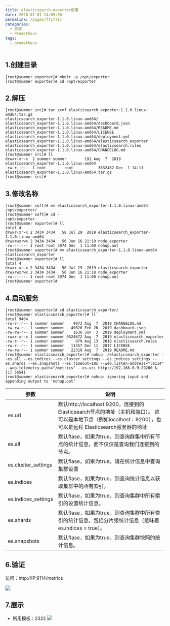 ```yaml
---
title: elasticsearch-exporter部署
date: 2020-07-01 14:09:50
permalink: /pages/ff1771/
categories:
  - 安装
  - Prometheus
tags:
  - prometheus
---
```

## 1.创建目录
```shell
[root@summer exporter]# mkdir -p /opt/exporter
[root@summer exporter]# cd /opt/exporter
```
## 2.解压
```shell
[root@summer src]# tar zxvf elasticsearch_exporter-1.1.0.linux-amd64.tar.gz 
elasticsearch_exporter-1.1.0.linux-amd64/
elasticsearch_exporter-1.1.0.linux-amd64/dashboard.json
elasticsearch_exporter-1.1.0.linux-amd64/README.md
elasticsearch_exporter-1.1.0.linux-amd64/LICENSE
elasticsearch_exporter-1.1.0.linux-amd64/deployment.yml
elasticsearch_exporter-1.1.0.linux-amd64/elasticsearch_exporter
elasticsearch_exporter-1.1.0.linux-amd64/elasticsearch.rules
elasticsearch_exporter-1.1.0.linux-amd64/CHANGELOG.md
[root@summer src]# ll
drwxr-xr-x  2 summer summer        191 Aug  7  2019 elasticsearch_exporter-1.1.0.linux-amd64
-rw-r--r--  1 root        root           3632462 Dec  1 14:11 elasticsearch_exporter-1.1.0.linux-amd64.tar.gz
[root@summer src]# 

```
## 3.修改名称
```shell
[root@summer soft]# mv elasticsearch_exporter-1.1.0.linux-amd64 /opt/exporter/
[root@summer soft]# cd -
/opt/exporter
[root@summer exporter]# ll
total 4
drwxr-xr-x 2 3434 3434   58 Jul 29  2019 elasticsearch_exporter-1.1.0.linux-amd64
drwxrwxrwx 2 3434 3434   56 Jun 16 21:19 node_exporter
-rw------- 1 root root 3974 Dec  1 11:00 nohup.out
[root@summer exporter]# mv elasticsearch_exporter-1.1.0.linux-amd64 elasticsearch_exporter
[root@summer exporter]# ll
total 4
drwxr-xr-x 2 3434 3434   58 Jul 29  2019 elasticsearch_exporter
drwxrwxrwx 2 3434 3434   56 Jun 16 21:19 node_exporter
-rw------- 1 root root 3974 Dec  1 11:00 nohup.out
[root@summer exporter]#  
```
## 4.启动服务
```shell
[root@summer exporter]# cd elasticsearch_exporter/
[root@summer elasticsearch_exporter]# ll
total 9404
-rw-r--r-- 1 summer summer    4073 Aug  7  2019 CHANGELOG.md
-rw-rw-r-- 1 summer summer   49620 Feb 26  2019 dashboard.json
-rw-rw-r-- 1 summer summer    1636 Jun  3  2019 deployment.yml
-rwxr-xr-x 1 summer summer 9524672 Aug  7  2019 elasticsearch_exporter
-rw-r--r-- 1 summer summer     979 Aug 13  2018 elasticsearch.rules
-rw-r--r-- 1 summer summer   11357 Dec 11  2017 LICENSE
-rw-rw-r-- 1 summer summer   22319 Aug  7  2019 README.md
[root@summer elasticsearch_exporter]# nohup ./elasticsearch_exporter --es.all --es.indices --es.cluster_settings --es.indices_settings --es.shards --es.snapshots --es.timeout=10s --web.listen-address=":9114" --web.telemetry-path="/metrics" --es.uri http://192.168.0.9:29200 &
[1] 56541
[root@summer elasticsearch_exporter]# nohup: ignoring input and appending output to ‘nohup.out’

```
参数|说明
---|---
es.uri         　　　| 默认http://localhost:9200，连接到的Elasticsearch节点的地址（主机和端口）。 这可以是本地节点（例如localhost：9200），也可以是远程 Elasticsearch服务器的地址
es.all                | 默认flase，如果为true，则查询群集中所有节点的统计信息，而不仅仅是查询我们连接到的节点。
es.cluster_settings   | 默认flase，如果为true，请在统计信息中查询集群设置
es.indices            | 默认flase，如果为true，则查询统计信息以获取集群中的所有索引。
es.indices_settings   | 默认flase，如果为true，则查询集群中所有索引的设置统计信息。
es.shards             | 默认flase，如果为true，则查询集群中所有索引的统计信息，包括分片级统计信息（意味着es.indices = true）。
es.snapshots          | 默认flase，如果为true，则查询集群快照的统计信息。
## 6.验证

访问：http://IP:9114/metrics

![](https://cdn.jsdelivr.net/gh/summerking1/image@main/811.png)
## 7.展示
- 所用模板：2322
![](https://cdn.jsdelivr.net/gh/summerking1/image@main/812.png)